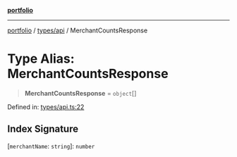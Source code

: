 [**portfolio**](../../../README.md)

***

[portfolio](../../../modules.md) / [types/api](../README.md) / MerchantCountsResponse

# Type Alias: MerchantCountsResponse

> **MerchantCountsResponse** = `object`[]

Defined in: [types/api.ts:22](https://github.com/tnorlund/Portfolio/blob/7bbde2d9b0631dd87cd77011f13e9ee0f1951f4b/portfolio/types/api.ts#L22)

## Index Signature

\[`merchantName`: `string`\]: `number`
